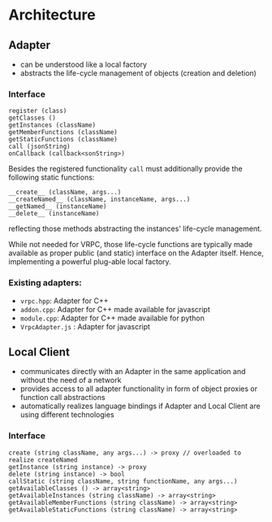 # Architecture

## Adapter

- can be understood like a local factory
- abstracts the life-cycle management of objects (creation and deletion)

### Interface

```
register (class)
getClasses ()
getInstances (className)
getMemberFunctions (className)
getStaticFunctions (className)
call (jsonString)
onCallback (callback<sonString>)
```

Besides the registered functionality `call` must additionally provide the
following static functions:

```
__create__ (className, args...)
__createNamed__ (className, instanceName, args...)
__getNamed__ (instanceName)
__delete__ (instanceName)
```
reflecting those methods abstracting the instances' life-cycle management.

While not needed for VRPC, those life-cycle functions are typically made
available as proper public (and static) interface on the Adapter itself.
Hence, implementing a powerful plug-able local factory.

### Existing adapters:


- `vrpc.hpp`: Adapter for C++
- `addon.cpp`: Adapter for C++ made available for javascript
- `module.cpp`: Adapter for C++ made available for python
- `VrpcAdapter.js` : Adapter for javascript


## Local Client

- communicates directly with an Adapter in the same application and without
  the need of a network
- provides access to all adapter functionality in form of object proxies or
  function call abstractions
- automatically realizes language bindings if Adapter and Local Client are
  using different technologies

### Interface

```
create (string className, any args...) -> proxy // overloaded to realize createNamed
getInstance (string instance) -> proxy
delete (string instance) -> bool
callStatic (string className, string functionName, any args...)
getAvailableClasses () -> array<string>
getAvailableInstances (string className) -> array<string>
getAvailableMemberFunctions (string className) -> array<string>
getAvailableStaticFunctions (string className) -> array<string>
```
